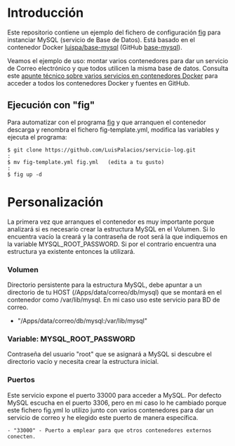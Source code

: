 # Introducción

Este repositorio contiene un ejemplo del fichero de configuración [fig](http://www.fig.sh/index.html) para instanciar MySQL (servicio de Base de Datos). Está basado en el contenedor Docker [luispa/base-mysql](https://registry.hub.docker.com/u/luispa/base-mysql/) (GitHub [base-mysql](https://github.com/LuisPalacios/base-mysql)). 

Veamos el ejemplo de uso: montar varios contenedores para dar un servicio de Correo electrónico y que todos utilicen la misma base de datos. Consulta este [apunte técnico sobre varios servicios en contenedores Docker](http://www.luispa.com/?p=172) para acceder a todos los contenedores Docker y fuentes en GitHub.


## Ejecución con "fig"

Para automatizar con el programa [fig](http://www.fig.sh/index.html) y que arranquen el contenedor descarga y renombra el fichero fig-template.yml, modifica las variables y ejecuta el programa: 

    $ git clone https://github.com/LuisPalacios/servicio-log.git
    :
    $ mv fig-template.yml fig.yml   (edita a tu gusto)
    :
    $ fig up -d


# Personalización

La primera vez que arranques el contenedor es muy importante porque analizará si es necesario crear la estructura MySQL en el Volumen. Si lo encuentra vacío la creará y la contraseña de root será la que indiquemos en la variable MYSQL_ROOT_PASSWORD. Si por el contrario encuentra una estructura ya existente entonces la utilizará.


### Volumen

Directorio persistente para la estructura MySQL, debe apuntar a un directorio de tu HOST (/Apps/data/correo/db/mysql) que se montará en el contenedor como /var/lib/mysql. En mi caso uso este servicio para BD de correo.

   - "/Apps/data/correo/db/mysql:/var/lib/mysql"  


### Variable: MYSQL_ROOT_PASSWORD

Contraseña del usuario "root" que se asignará a MySQL si descubre el directorio vacío y necesita crear la estructura inicial. 


### Puertos

Este servicio expone el puerto 33000 para acceder a MySQL. Por defecto MySQL escucha en el puerto 3306, pero en mi caso lo he cambiado porque este fichero fig.yml lo utilizo junto con varios contenedores para dar un servicio de correo y he elegido este puerto de manera específica. 

	- "33000" - Puerto a emplear para que otros contenedores externos conecten. 
	
